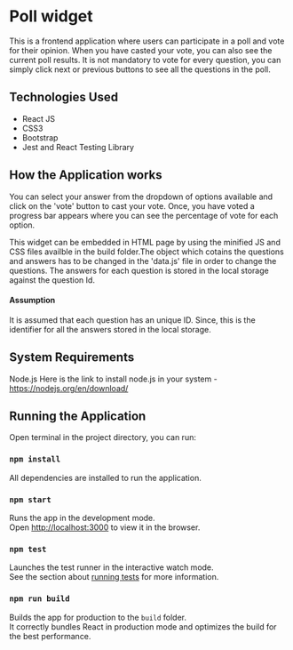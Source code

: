 # Poll widget
 This is a frontend application where users can participate in a poll and vote for their opinion. When you have casted your vote, you can also see the current poll results. It is not mandatory to vote for every question, you can simply click next or previous buttons to see all the questions in the poll.

## Technologies Used
- React JS
- CSS3
- Bootstrap
- Jest and React Testing Library

## How the Application works
You can select your answer from the dropdown of options available and click on the 'vote' button to cast your vote. Once, you have voted a progress bar appears where you can see the percentage of vote for each option.

This widget can be embedded in HTML page by using the minified JS and CSS files availble in the build folder.The object which cotains the questions and answers has to be changed in the 'data.js' file in order to change the questions. The answers for each  question is stored in the local storage against the question Id.

#### Assumption
It is assumed that each question has an unique ID. Since, this is the identifier for all the answers stored in the local storage.

## System Requirements
Node.js
Here is the link to install node.js in your system - https://nodejs.org/en/download/
## Running the Application
Open terminal in the project directory, you can run:

### `npm install`
All dependencies are installed to run the application.

### `npm start`
Runs the app in the development mode.\
Open [http://localhost:3000](http://localhost:3000) to view it in the browser.

### `npm test`
Launches the test runner in the interactive watch mode.\
See the section about [running tests](https://facebook.github.io/create-react-app/docs/running-tests) for more information.

### `npm run build`
Builds the app for production to the `build` folder.\
It correctly bundles React in production mode and optimizes the build for the best performance.